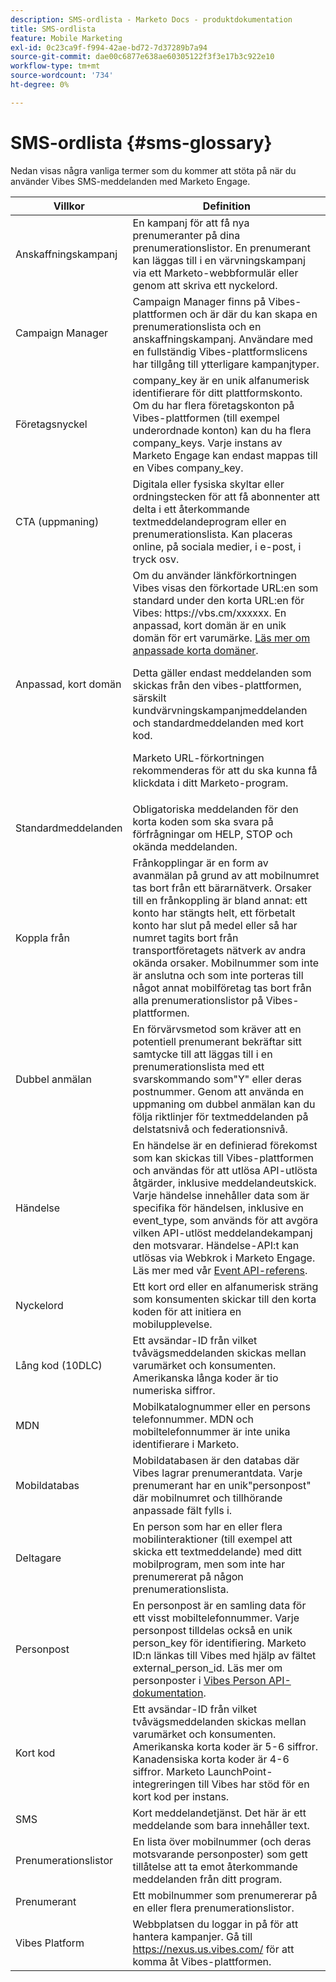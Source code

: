 ```yaml
---
description: SMS-ordlista - Marketo Docs - produktdokumentation
title: SMS-ordlista
feature: Mobile Marketing
exl-id: 0c23ca9f-f994-42ae-bd72-7d37289b7a94
source-git-commit: dae00c6877e638ae60305122f3f3e17b3c922e10
workflow-type: tm+mt
source-wordcount: '734'
ht-degree: 0%

---
```


# SMS-ordlista {#sms-glossary}

Nedan visas några vanliga termer som du kommer att stöta på när du använder Vibes SMS-meddelanden med Marketo Engage.

<table>
<thead>
  <tr>
    <th>Villkor</th>
    <th>Definition</th>
  </tr>
</thead>
<tbody>
  <tr>
    <td>Anskaffningskampanj</td>
    <td>En kampanj för att få nya prenumeranter på dina prenumerationslistor. En prenumerant kan läggas till i en värvningskampanj via ett Marketo-webbformulär eller genom att skriva ett nyckelord.</td>
  </tr>
  <tr>
    <td>Campaign Manager</td>
    <td>Campaign Manager finns på Vibes-plattformen och är där du kan skapa en prenumerationslista och en anskaffningskampanj. Användare med en fullständig Vibes-plattformslicens har tillgång till ytterligare kampanjtyper.</td>
  </tr>
  <tr>
    <td>Företagsnyckel</td>
    <td>company_key är en unik alfanumerisk identifierare för ditt plattformskonto. Om du har flera företagskonton på Vibes-plattformen (till exempel underordnade konton) kan du ha flera company_keys. Varje instans av Marketo Engage kan endast mappas till en Vibes company_key.</td>
  </tr>
  <tr>
    <td>CTA (uppmaning)</td>
    <td>Digitala eller fysiska skyltar eller ordningstecken för att få abonnenter att delta i ett återkommande textmeddelandeprogram eller en prenumerationslista. Kan placeras online, på sociala medier, i e-post, i tryck osv.</td>
  </tr>
  <tr>
    <td>Anpassad, kort domän</td>
    <td>Om du använder länkförkortningen Vibes visas den förkortade URL:en som standard under den korta URL:en för Vibes: https://vbs.cm/xxxxxx. En anpassad, kort domän är en unik domän för ert varumärke. <a href="https://developer-platform.vibes.com/docs/creating-a-custom-short-domain">Läs mer om anpassade korta domäner</a>.<p>
    Detta gäller endast meddelanden som skickas från den vibes-plattformen, särskilt kundvärvningskampanjmeddelanden och standardmeddelanden med kort kod.<p>
    Marketo URL-förkortningen rekommenderas för att du ska kunna få klickdata i ditt Marketo-program.</td>
  </tr>
  <tr>
    <td>Standardmeddelanden</td>
    <td>Obligatoriska meddelanden för den korta koden som ska svara på förfrågningar om HELP, STOP och okända meddelanden.</td>
  </tr>
  <tr>
    <td>Koppla från</td>
    <td>Frånkopplingar är en form av avanmälan på grund av att mobilnumret tas bort från ett bärarnätverk. Orsaker till en frånkoppling är bland annat: ett konto har stängts helt, ett förbetalt konto har slut på medel eller så har numret tagits bort från transportföretagets nätverk av andra okända orsaker. Mobilnummer som inte är anslutna och som inte porteras till något annat mobilföretag tas bort från alla prenumerationslistor på Vibes-plattformen.</td>
  </tr>
  <tr>
    <td>Dubbel anmälan</td>
    <td>En förvärvsmetod som kräver att en potentiell prenumerant bekräftar sitt samtycke till att läggas till i en prenumerationslista med ett svarskommando som"Y" eller deras postnummer. Genom att använda en uppmaning om dubbel anmälan kan du följa riktlinjer för textmeddelanden på delstatsnivå och federationsnivå.</td>
  </tr>
  <tr>
    <td>Händelse</td>
    <td>En händelse är en definierad förekomst som kan skickas till Vibes-plattformen och användas för att utlösa API-utlösta åtgärder, inklusive meddelandeutskick. Varje händelse innehåller data som är specifika för händelsen, inklusive en event_type, som används för att avgöra vilken API-utlöst meddelandekampanj den motsvarar. Händelse-API:t kan utlösas via Webkrok i Marketo Engage. Läs mer med vår <a href="https://developer-platform.vibes.com/reference/event-api">Event API-referens</a>.</td>
  </tr>
  <tr>
    <td>Nyckelord</td>
    <td>Ett kort ord eller en alfanumerisk sträng som konsumenten skickar till den korta koden för att initiera en mobilupplevelse.</td>
  </tr>
  <tr>
    <td>Lång kod (10DLC)</td>
    <td>Ett avsändar-ID från vilket tvåvägsmeddelanden skickas mellan varumärket och konsumenten. Amerikanska långa koder är tio numeriska siffror.</td>
  </tr>
  <tr>
    <td>MDN</td>
    <td>Mobilkatalognummer eller en persons telefonnummer. MDN och mobiltelefonnummer är inte unika identifierare i Marketo.</td>
  </tr>
  <tr>
    <td>Mobildatabas</td>
    <td>Mobildatabasen är den databas där Vibes lagrar prenumerantdata. Varje prenumerant har en unik"personpost" där mobilnumret och tillhörande anpassade fält fylls i.</td>
  </tr>
  <tr>
    <td>Deltagare</td>
    <td>En person som har en eller flera mobilinteraktioner (till exempel att skicka ett textmeddelande) med ditt mobilprogram, men som inte har prenumererat på någon prenumerationslista.</td>
  </tr>
  <tr>
    <td>Personpost</td>
    <td>En personpost är en samling data för ett visst mobiltelefonnummer. Varje personpost tilldelas också en unik person_key för identifiering. Marketo ID:n länkas till Vibes med hjälp av fältet external_person_id. Läs mer om personposter i <a href="https://developer-platform.vibes.com/reference/person-api">Vibes Person API-dokumentation</a>.</td>
  </tr>
  <tr>
    <td>Kort kod</td>
    <td>Ett avsändar-ID från vilket tvåvägsmeddelanden skickas mellan varumärket och konsumenten. Amerikanska korta koder är 5-6 siffror. Kanadensiska korta koder är 4-6 siffror. Marketo LaunchPoint-integreringen till Vibes har stöd för en kort kod per instans.</td>
  </tr>
  <tr>
    <td>SMS</td>
    <td>Kort meddelandetjänst. Det här är ett meddelande som bara innehåller text.</td>
  </tr>
  <tr>
    <td>Prenumerationslistor</td>
    <td>En lista över mobilnummer (och deras motsvarande personposter) som gett tillåtelse att ta emot återkommande meddelanden från ditt program.</td>
  </tr>
  <tr>
    <td>Prenumerant</td>
    <td>Ett mobilnummer som prenumererar på en eller flera prenumerationslistor.</td>
  </tr>
  <tr>
    <td>Vibes Platform</td>
    <td>Webbplatsen du loggar in på för att hantera kampanjer. Gå till <a href="https://nexus.us.vibes.com/">https://nexus.us.vibes.com/</a> för att komma åt Vibes-plattformen.</td>
  </tr>
</tbody>
</table>
